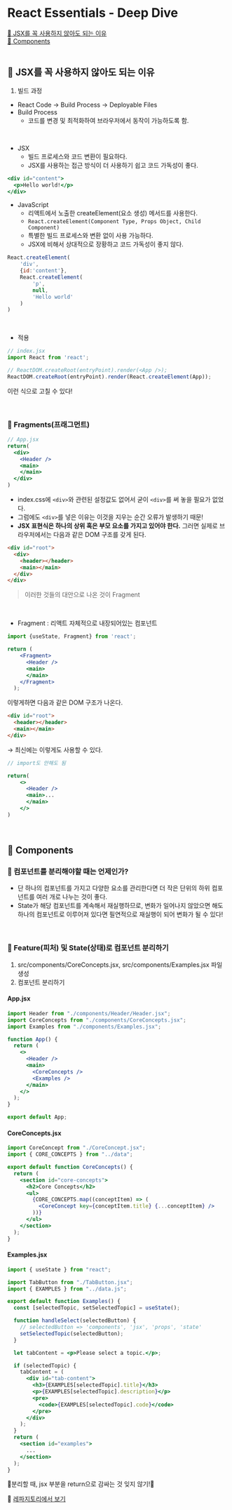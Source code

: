 # React Essentials - Deep Dive
[📌 JSX를 꼭 사용하지 않아도 되는 이유](#-jsx를-꼭-사용하지-않아도-되는-이유)<br>
[📌 Components](#-components)<br>
<br>

## 📌 JSX를 꼭 사용하지 않아도 되는 이유

1. 빌드 과정
- React Code &rarr; Build Process &rarr; Deployable Files
- Build Process
    - 코드를 변경 및 최적화하여 브라우저에서 동작이 가능하도록 함.

<br>

- JSX
    - 빌드 프로세스와 코드 변환이 필요하다.
    - JSX를 사용하는 접근 방식이 더 사용하기 쉽고 코드 가독성이 좋다. 

```jsx
<div id="content">
  <p>Hello world!</p>
</div>
```

- JavaScript
    - 리액트에서 노출한 createElement(요소 생성) 메서드를 사용한다.
    - `React.createElement(Component Type, Props Object, Child Component)`
    - 특별한 빌드 프로세스와 변환 없이 사용 가능하다.
    - JSX에 비해서 상대적으로 장황하고 코드 가독성이 좋지 않다.

```javascript
React.createElement(
    'div',
    {id:'content'},
    React.createElement(
        'p',
        null,
        'Hello world'
    )
)
```
    
<br>

- 적용

```javascript
// index.jsx
import React from 'react';

// ReactDOM.createRoot(entryPoint).render(<App />);
ReactDOM.createRoot(entryPoint).render(React.createElement(App));
```
이런 식으로 고칠 수 있다!

<br>

### 📖 Fragments(프래그먼트)

```jsx
// App.jsx
return(
  <div>
    <Header />
    <main>
    </main>
  </div>
)
```

- index.css에 `<div>`와 관련된 설정값도 없어서 굳이 `<div>`를 써 놓을 필요가 없었다.
- 그럼에도 `<div>`를 넣은 이유는 이것을 지우는 순간 오류가 발생하기 때문!
- **JSX 표현식은 하나의 상위 혹은 부모 요소를 가지고 있어야 한다.**
그러면 실제로 브라우저에서는 다음과 같은 DOM 구조를 갖게 된다.
```HTML
<div id="root">
  <div>
    <header></header>
    <main></main>
  </div>
</div>
```

> 이러한 것들의 대안으로 나온 것이 Fragment

<br>

- Fragment : 리액트 자체적으로 내장되어있는 컴포넌트

```jsx
import {useState, Fragment} from 'react';

return (
    <Fragment>
      <Header />
      <main>
      </main>
    </Fragment>
  );
```

이렇게하면 다음과 같은 DOM 구조가 나온다.

```html
<div id="root">
  <header></header>
  <main></main>
</div>
```

&rarr; 최신에는 이렇게도 사용할 수 있다.

```jsx
// import도 안해도 됨

return(
    <>
      <Header />
      <main>...
      </main>
    </>
)
```

<br>

## 📌 Components

### 📖 컴포넌트를 분리해야할 때는 언제인가?

- 단 하나의 컴포넌트를 가지고 다양한 요소를 관리한다면 더 작은 단위의 하위 컴포넌트를 여러 개로 나누는 것이 좋다.
- State가 해당 컴포넌트를 계속해서 재실행하므로, 변화가 일어나지 않았으면 해도 하나의 컴포넌트로 이루어져 있다면 필연적으로 재실행이 되어 변화가 될 수 있다!

<br>

### 📖 Feature(피처) 및 State(상태)로 컴포넌트 분리하기

1. src/components/CoreConcepts.jsx, src/components/Examples.jsx 파일 생성
2. 컴포넌트 분리하기

#### App.jsx
```jsx
import Header from "./components/Header/Header.jsx";
import CoreConcepts from "./components/CoreConcepts.jsx";
import Examples from "./components/Examples.jsx";

function App() {
  return (
    <>
      <Header />
      <main>
        <CoreConcepts />
        <Examples />
      </main>
    </>
  );
}

export default App;
```

#### CoreConcepts.jsx
```jsx
import CoreConcept from "./CoreConcept.jsx";
import { CORE_CONCEPTS } from "../data";

export default function CoreConcepts() {
  return (
    <section id="core-concepts">
      <h2>Core Concepts</h2>
      <ul>
        {CORE_CONCEPTS.map((conceptItem) => (
          <CoreConcept key={conceptItem.title} {...conceptItem} />
        ))}
      </ul>
    </section>
  );
}
```

#### Examples.jsx
```jsx
import { useState } from "react";

import TabButton from "./TabButton.jsx";
import { EXAMPLES } from "../data.js";

export default function Examples() {
  const [selectedTopic, setSelectedTopic] = useState();

  function handleSelect(selectedButton) {
    // selectedButton => 'components', 'jsx', 'props', 'state'
    setSelectedTopic(selectedButton);
  }

  let tabContent = <p>Please select a topic.</p>;

  if (selectedTopic) {
    tabContent = (
      <div id="tab-content">
        <h3>{EXAMPLES[selectedTopic].title}</h3>
        <p>{EXAMPLES[selectedTopic].description}</p>
        <pre>
          <code>{EXAMPLES[selectedTopic].code}</code>
        </pre>
      </div>
    );
  }
  return (
    <section id="examples">
      ...
    </section>
  );
}
```

🚨분리할 때, jsx 부분을 return으로 감싸는 것 잊지 않기!🚨

🔗 [레파지토리에서 보기](https://github.com/Imshyeon/Develop_Study/commit/882aa7648edef2b132e940f36609c2be05ec2fc3)